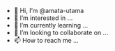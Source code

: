 - 👋 Hi, I’m @amata-utama
- 👀 I’m interested in ...
- 🌱 I’m currently learning ...
- 💞️ I’m looking to collaborate on ...
- 📫 How to reach me ...

<!---
amata-utama/amata-utama is a ✨ special ✨ repository because its `README.md` (this file) appears on your GitHub profile.
You can click the Preview link to take a look at your changes.
--->
